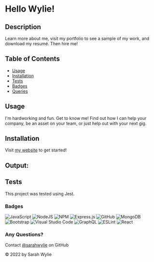 # Hello Wylie!

## Description
Learn more about me, visit my portfolio to see a sample of my work, and download my resumé. Then hire me!

## Table of Contents
* [Usage](#usage)
* [Installation](#installation)
* [Tests](#tests)
* [Badges](#badges)
* [Queries](#any-questions)

## Usage
I'm hardworking and fun. Get to know me! Find out how I can help your company, be an asset on your team, or just help out with your next gig.

## Installation
Visit [my website](sarahwylie.github.io/hello-wylie) to get started!

## Output:
<!-- ![Screenshot](./Screenshot.png)
 -->
## Tests
This project was tested using Jest.

### Badges
![JavaScript](https://img.shields.io/badge/javascript-%23323330.svg?style=for-the-badge&logo=javascript&logoColor=%23F7DF1E)
![NodeJS](https://img.shields.io/badge/node.js-6DA55F?style=for-the-badge&logo=node.js&logoColor=white)
![NPM](https://img.shields.io/badge/NPM-%23000000.svg?style=for-the-badge&logo=npm&logoColor=white)
![Express.js](https://img.shields.io/badge/express.js-%23404d59.svg?style=for-the-badge&logo=express&logoColor=%2361DAFB)
![GitHub](https://img.shields.io/badge/github-%23121011.svg?style=for-the-badge&logo=github&logoColor=white)
![MongoDB](https://img.shields.io/badge/MongoDB-%234ea94b.svg?style=for-the-badge&logo=mongodb&logoColor=white)
![Bootstrap](https://img.shields.io/badge/bootstrap-%23563D7C.svg?style=for-the-badge&logo=bootstrap&logoColor=white)
![Visual Studio Code](https://img.shields.io/badge/Visual%20Studio%20Code-0078d7.svg?style=for-the-badge&logo=visual-studio-code&logoColor=white)
![GraphQL](https://img.shields.io/badge/-GraphQL-E10098?style=for-the-badge&logo=graphql&logoColor=white)
![ESLint](https://img.shields.io/badge/ESLint-4B3263?style=for-the-badge&logo=eslint&logoColor=white)
![React](https://img.shields.io/badge/react-%2320232a.svg?style=for-the-badge&logo=react&logoColor=%2361DAFB)

### Any Questions?
Contact [@sarahwylie](https://github.com/sarahwylie) on GitHub

© 2022 by Sarah Wylie
